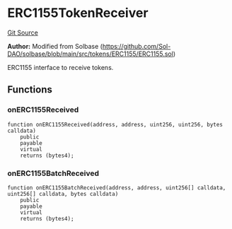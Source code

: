 # ERC1155TokenReceiver
[Git Source](https://github.com/kalidao/keep/blob/bf21b4d1d146ef800f17003b87f2cf6914c6539e/src/KeepToken.sol)

**Author:**
Modified from Solbase (https://github.com/Sol-DAO/solbase/blob/main/src/tokens/ERC1155/ERC1155.sol)

ERC1155 interface to receive tokens.


## Functions
### onERC1155Received


```solidity
function onERC1155Received(address, address, uint256, uint256, bytes calldata)
    public
    payable
    virtual
    returns (bytes4);
```

### onERC1155BatchReceived


```solidity
function onERC1155BatchReceived(address, address, uint256[] calldata, uint256[] calldata, bytes calldata)
    public
    payable
    virtual
    returns (bytes4);
```

